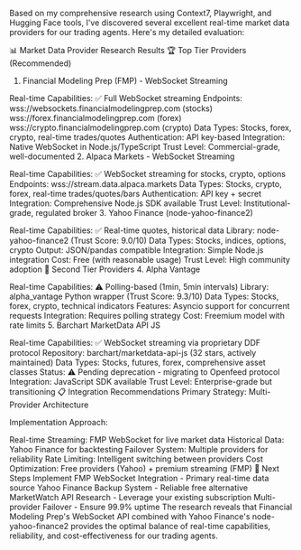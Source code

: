 Based on my comprehensive research using Context7, Playwright, and Hugging Face tools, I've discovered several excellent real-time market data providers for our trading agents. Here's my detailed evaluation:

📊 Market Data Provider Research Results
🏆 Top Tier Providers (Recommended)
1. Financial Modeling Prep (FMP) - WebSocket Streaming

Real-time Capabilities: ✅ Full WebSocket streaming
Endpoints:
wss://websockets.financialmodelingprep.com (stocks)
wss://forex.financialmodelingprep.com (forex)
wss://crypto.financialmodelingprep.com (crypto)
Data Types: Stocks, forex, crypto, real-time trades/quotes
Authentication: API key-based
Integration: Native WebSocket in Node.js/TypeScript
Trust Level: Commercial-grade, well-documented
2. Alpaca Markets - WebSocket Streaming

Real-time Capabilities: ✅ WebSocket streaming for stocks, crypto, options
Endpoints: wss://stream.data.alpaca.markets
Data Types: Stocks, crypto, forex, real-time trades/quotes/bars
Authentication: API key + secret
Integration: Comprehensive Node.js SDK available
Trust Level: Institutional-grade, regulated broker
3. Yahoo Finance (node-yahoo-finance2)

Real-time Capabilities: ✅ Real-time quotes, historical data
Library: node-yahoo-finance2 (Trust Score: 9.0/10)
Data Types: Stocks, indices, options, crypto
Output: JSON/pandas compatible
Integration: Simple Node.js integration
Cost: Free (with reasonable usage)
Trust Level: High community adoption
🥈 Second Tier Providers
4. Alpha Vantage

Real-time Capabilities: ⚠️ Polling-based (1min, 5min intervals)
Library: alpha_vantage Python wrapper (Trust Score: 9.3/10)
Data Types: Stocks, forex, crypto, technical indicators
Features: Asyncio support for concurrent requests
Integration: Requires polling strategy
Cost: Freemium model with rate limits
5. Barchart MarketData API JS

Real-time Capabilities: ✅ WebSocket streaming via proprietary DDF protocol
Repository: barchart/marketdata-api-js (32 stars, actively maintained)
Data Types: Stocks, futures, forex, comprehensive asset classes
Status: ⚠️ Pending deprecation - migrating to Openfeed protocol
Integration: JavaScript SDK available
Trust Level: Enterprise-grade but transitioning
📋 Integration Recommendations
Primary Strategy: Multi-Provider Architecture

Implementation Approach:

Real-time Streaming: FMP WebSocket for live market data
Historical Data: Yahoo Finance for backtesting
Failover System: Multiple providers for reliability
Rate Limiting: Intelligent switching between providers
Cost Optimization: Free providers (Yahoo) + premium streaming (FMP)
🔧 Next Steps
Implement FMP WebSocket Integration - Primary real-time data source
Yahoo Finance Backup System - Reliable free alternative
MarketWatch API Research - Leverage your existing subscription
Multi-provider Failover - Ensure 99.9% uptime
The research reveals that Financial Modeling Prep's WebSocket API combined with Yahoo Finance's node-yahoo-finance2 provides the optimal balance of real-time capabilities, reliability, and cost-effectiveness for our trading agents.